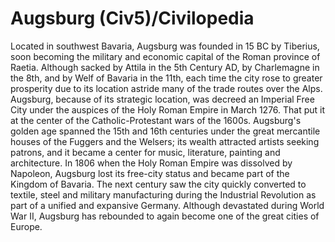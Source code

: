 # Augsburg (Civ5)/Civilopedia

Located in southwest Bavaria, Augsburg was founded in 15 BC by Tiberius, soon becoming the military and economic capital of the Roman province of Raetia. Although sacked by Attila in the 5th Century AD, by Charlemagne in the 8th, and by Welf of Bavaria in the 11th, each time the city rose to greater prosperity due to its location astride many of the trade routes over the Alps. Augsburg, because of its strategic location, was decreed an Imperial Free City under the auspices of the Holy Roman Empire in March 1276. That put it at the center of the Catholic-Protestant wars of the 1600s. Augsburg's golden age spanned the 15th and 16th centuries under the great mercantile houses of the Fuggers and the Welsers; its wealth attracted artists seeking patrons, and it became a center for music, literature, painting and architecture. In 1806 when the Holy Roman Empire was dissolved by Napoleon, Augsburg lost its free-city status and became part of the Kingdom of Bavaria. The next century saw the city quickly converted to textile, steel and military manufacturing during the Industrial Revolution as part of a unified and expansive Germany. Although devastated during World War II, Augsburg has rebounded to again become one of the great cities of Europe.